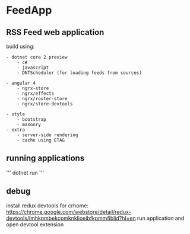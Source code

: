 # FeedApp
## RSS Feed web application
build using:

    - dotnet core 2 preview
        - c#
        - javascript
        - DNTScheduler (for loading feeds from sources)

    - angular 4
        - ngrx-store
        - ngrx/effects
        - ngrx/router-store
        - ngrx/store-devtools

    - style
        - bootstrap
        - masonry
    - extra
        - server-side rendering
        - cache using ETAG

## running applications
'''
dotnet run
'''

## debug
install redux devtools for crhome:
https://chrome.google.com/webstore/detail/redux-devtools/lmhkpmbekcpmknklioeibfkpmmfibljd?hl=en
run application and open devtool extension
